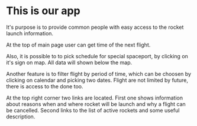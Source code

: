 # This is our app

It's purpose is to provide common people with easy access to the rocket launch information.

At the top of main page user can get time of the next flight. 

Also, it is possible to to pick schedule for special spaceport, by clicking on it's sign on map. All data will shown below the map.

Another feature is to filter flight by period of time, which can be choosen by clicking on calendar and picking two dates. Flight are not limited by future, there is access to the done too.

At the top right corner two links are located. First one shows information about reasons when and where rocket will be launch and why a flight can be cancelled. Second links to the list of active rockets and some useful description.
